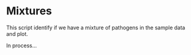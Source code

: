 # Mixtures

This script identify if we have a mixture of pathogens in the sample data and plot.


In process...

